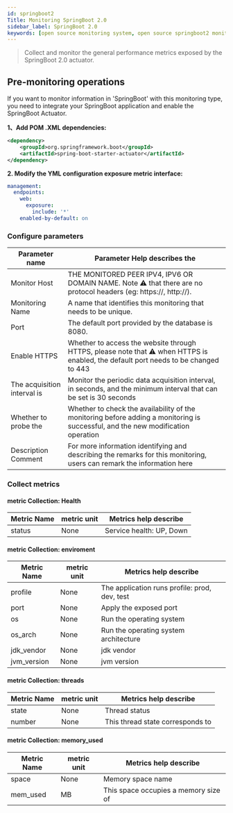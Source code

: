 ```yaml
---
id: springboot2  
Title: Monitoring SpringBoot 2.0      
sidebar_label: SpringBoot 2.0
keywords: [open source monitoring system, open source springboot2 monitoring system, monitoring springboot2 metrics]
---
```


> Collect and monitor the general performance metrics exposed by the SpringBoot 2.0 actuator.

## Pre-monitoring operations

If you want to monitor information in 'SpringBoot' with this monitoring type, you need to integrate your SpringBoot application and enable the SpringBoot Actuator.

**1、Add POM .XML dependencies:**

```xml
<dependency>
    <groupId>org.springframework.boot</groupId>
    <artifactId>spring-boot-starter-actuator</artifactId>
</dependency>
```
**2. Modify the YML configuration exposure metric interface:**

```yaml
management:
  endpoints:
    web:
      exposure:
        include: '*'
    enabled-by-default: on
```

### Configure parameters

| Parameter name | Parameter Help describes the |
| ------------ |------------------------------------------------------|
| Monitor Host | THE MONITORED PEER IPV4, IPV6 OR DOMAIN NAME. Note ⚠️ that there are no protocol headers (eg: https://, http://). |
| Monitoring Name | A name that identifies this monitoring that needs to be unique. |
| Port | The default port provided by the database is 8080. |
| Enable HTTPS | Whether to access the website through HTTPS, please note that ⚠️ when HTTPS is enabled, the default port needs to be changed to 443 |
| The acquisition interval is | Monitor the periodic data acquisition interval, in seconds, and the minimum interval that can be set is 30 seconds |
| Whether to probe the | Whether to check the availability of the monitoring before adding a monitoring is successful, and the new modification operation | will continue only if the probe is successful
| Description Comment | For more information identifying and describing the remarks for this monitoring, users can remark the information here |

### Collect metrics

#### metric Collection: Health

| Metric Name | metric unit | Metrics help describe |
| ------------------ | -------- |--------------------------------|
| status             | None | Service health: UP, Down |

#### metric Collection: enviroment

| Metric Name | metric unit | Metrics help describe |
|---------| -------- |----------------------------|
| profile | None | The application runs profile: prod, dev, test |
| port    | None | Apply the exposed port |
| os      | None | Run the operating system |
| os_arch | None | Run the operating system architecture |
| jdk_vendor   | None | jdk vendor                 |
| jvm_version  | None | jvm version                |

#### metric Collection: threads

| Metric Name | metric unit | Metrics help describe |
| ---------------- |------|--------------------|
| state             | None | Thread status |
| number | None | This thread state corresponds to | number of threads

#### metric Collection: memory_used

| Metric Name | metric unit | Metrics help describe |
|---------|------|------------|
| space | None | Memory space name |
| mem_used    | MB   | This space occupies a memory size of |
